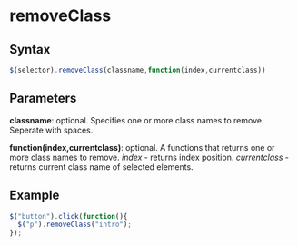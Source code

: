 # removeClass
## Syntax
```javascript
$(selector).removeClass(classname,function(index,currentclass))
```
## Parameters
**classname**: optional. Specifies one or more class names to remove. Seperate with spaces.

**function(index,currentclass)**: optional. A functions that returns one or more class names to remove. 
*index* - returns index position. 
*currentclass* - returns current class name of selected elements.

## Example
```javascript
$("button").click(function(){
  $("p").removeClass("intro");
});
```
